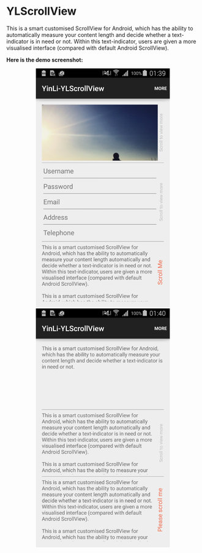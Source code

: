 # YLScrollView
This is a smart customised ScrollView for Android, which has the ability to automatically measure your content length and decide whether a text-indicator is in need or not. Within this text-indicator, users are given a more visualised interface (compared with default Android ScrollView).

<b>Here is the demo screenshot:</b>
<br/>
<p align="center">
<img src="./screenshot/2015-03-19-013929.png" width="350" />
<img src="./screenshot/2015-03-19-014024.png" width="350" />
</p>

